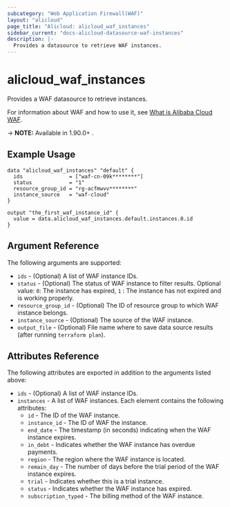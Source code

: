 ```yaml
---
subcategory: "Web Application Firewall(WAF)"
layout: "alicloud"
page_title: "Alicloud: alicloud_waf_instances"
sidebar_current: "docs-alicloud-datasource-waf-instances"
description: |-
  Provides a datasource to retrieve WAF instances.
---
```


# alicloud\_waf\_instances

Provides a WAF datasource to retrieve instances.

For information about WAF and how to use it, see [What is Alibaba Cloud WAF](https://www.alibabacloud.com/help/doc-detail/28517.htm).

-> **NOTE:** Available in 1.90.0+ .

## Example Usage

```
data "alicloud_waf_instances" "default" {
  ids               = ["waf-cn-09k********"]
  status            = "1"
  resource_group_id = "rg-acfmwvv********"
  instance_source   = "waf-cloud"
}

output "the_first_waf_instance_id" {
  value = data.alicloud_waf_instances.default.instances.0.id
}

```

## Argument Reference

The following arguments are supported:

* `ids` - (Optional) A list of WAF instance IDs. 
* `status` - (Optional) The status of WAF instance to filter results. Optional value: `0`: The instance has expired, `1` : The instance has not expired and is working properly.
* `resource_group_id` - (Optional) The ID of resource group to which WAF instance belongs.
* `instance_source` - (Optional) The source of the WAF instance.
* `output_file` - (Optional) File name where to save data source results (after running `terraform plan`).

## Attributes Reference

The following attributes are exported in addition to the arguments listed above:

* `ids` - (Optional) A list of WAF instance IDs. 
* `instances` - A list of WAF instances. Each element contains the following attributes:
  * `id` - The ID of the WAF instance.
  * `instance_id` - The ID of WAF the instance.
  * `end_date` - The timestamp (in seconds) indicating when the WAF instance expires.
  * `in_debt` - Indicates whether the WAF instance has overdue payments.
  * `region` - The region where the WAF instance is located.
  * `remain_day` - The number of days before the trial period of the WAF instance expires.
  * `trial` - Indicates whether this is a trial instance.
  * `status` - Indicates whether the WAF instance has expired.
  * `subscription_typed` - The billing method of the WAF instance. 
